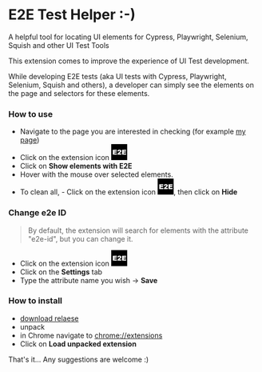 # E2E Test Helper :-)

A helpful tool for locating UI elements for Cypress, Playwright, Selenium, Squish and other UI Test Tools

This extension comes to improve the experience of UI Test development.

While developing E2E tests (aka UI tests with Cypress, Playwright, Selenium, Squish and others), a developer can simply see the elements on the page and selectors for these elements.

### How to use

* Navigate to the page you are interested in checking (for example [my page](https://danduh.me))
* Click on the extension icon ![alt text](src/assets/icon-32.png "Extension Icon")
* Click on **Show elements with E2E**
* Hover with the mouse over selected elements.
* To clean all, - Click on the extension icon ![alt text](src/assets/icon-32.png "Extension Icon"), then click on **Hide**

### Change e2e ID
>
>By default, the extension will search for elements with the attribute "e2e-id", but you can change it.

* Click on the extension icon ![alt text](src/assets/icon-32.png "Extension Icon")
* Click on the **Settings** tab
* Type the attribute name you wish  -> **Save**

### How to install

* [download relaese](https://github.com/danduh/e2e-ids-finder/releases)
* unpack
* in Chrome navigate to [chrome://extensions](chrome://extensions)
* Click on **Load unpacked extension**

That's it... Any suggestions are welcome :)
